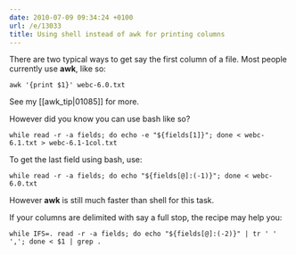 ```yaml
---
date: 2010-07-09 09:34:24 +0100
url: /e/13033
title: Using shell instead of awk for printing columns
---
```



There are two typical ways to get say the first column of a file. Most people
currently use **awk**, like so:

	awk '{print $1}' webc-6.0.txt

See my [[awk_tip|01085]] for more.

However did you know you can use bash like so?

	while read -r -a fields; do echo -e "${fields[1]}"; done < webc-6.1.txt > webc-6.1-1col.txt

To get the last field using bash, use:

	while read -r -a fields; do echo "${fields[@]:(-1)}"; done < webc-6.0.txt

However **awk** is still much faster than shell for this task.

If your columns are delimited with say a full stop, the recipe may help you:

	while IFS=. read -r -a fields; do echo "${fields[@]:(-2)}" | tr ' '  ','; done < $1 | grep .
